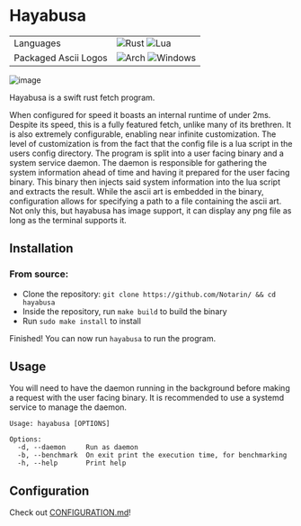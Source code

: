 # Hayabusa
|                      |                                                                                                                                                                                                                      |
|----------------------|----------------------------------------------------------------------------------------------------------------------------------------------------------------------------------------------------------------------|
| Languages            | ![Rust](https://img.shields.io/badge/rust-%23000000.svg?style=for-the-badge&logo=rust&logoColor=white) ![Lua](https://img.shields.io/badge/lua-%232C2D72.svg?style=for-the-badge&logo=lua&logoColor=white)           |
| Packaged Ascii Logos | ![Arch](https://img.shields.io/badge/Arch%20Linux-1793D1?logo=arch-linux&logoColor=fff&style=for-the-badge) ![Windows](https://img.shields.io/badge/Windows-0078D6?style=for-the-badge&logo=windows&logoColor=white) |

![image](https://github.com/Notarin/hayabusa/assets/25104390/7bca823a-f64e-45af-a901-b8996bf44488)


Hayabusa is a swift rust fetch program.

When configured for speed it boasts an internal runtime of under 2ms. Despite
its speed, this is a fully featured fetch, unlike many of its brethren. It is
also extremely configurable, enabling near infinite customization.
The level of customization is from the fact that the config file is a lua
script in the users config directory.
The program is split into a user facing binary and a system service daemon. The
daemon is responsible for gathering the system information ahead of time and
having it prepared for the user facing binary. This binary then injects said
system information into the lua script and extracts the result.
While the ascii art is embedded in the binary, configuration allows for
specifying a path to a file containing the ascii art. Not only this, but
hayabusa has image support, it can display any png file as long as the
terminal supports it.

## Installation
### From source:
- Clone the repository: `git clone https://github.com/Notarin/ && cd hayabusa`
- Inside the repository, run `make build` to build the binary
- Run `sudo make install` to install

Finished! You can now run `hayabusa` to run the program.

## Usage
You will need to have the daemon running in the background before making a
request with the user facing binary. It is recommended to use a systemd
service to manage the daemon.
```
Usage: hayabusa [OPTIONS]

Options:
  -d, --daemon     Run as daemon
  -b, --benchmark  On exit print the execution time, for benchmarking
  -h, --help       Print help
```

## Configuration
Check out [CONFIGURATION.md](https://github.com/Notarin/hayabusa/blob/main/CONFIGURATION.md)!

